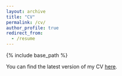 ```yaml
---
layout: archive
title: "CV"
permalink: /cv/
author_profile: true
redirect_from:
  - /resume
---
```


{% include base_path %}

You can find the latest version of my CV [here](https://www.dropbox.com/scl/fi/vhabda6lzg0soj5hymp2a/MANZ_CV_2023.pdf?rlkey=grzxjsak6xcvx33eyo0p0nrnm&dl=0).




